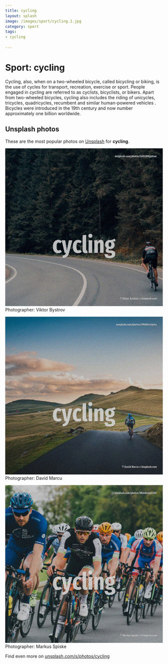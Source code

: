 ```yaml
---
title: cycling
layout: splash
image: /images/sport/cycling.1.jpg
category: sport
tags:
- cycling

---
```

# Sport: cycling

Cycling, also, when on a two-wheeled bicycle, called bicycling or biking, is the use of cycles for  transport, recreation, exercise or sport. People engaged in cycling are referred to as cyclists, bicyclists, or bikers. Apart from two-wheeled bicycles, cycling also includes the riding of unicycles, tricycles,  quadricycles, recumbent and similar human-powered vehicles .  Bicycles were introduced in the 19th century and now number approximately one billion worldwide. 

 
## Unsplash photos
These are the most popular photos on [Unsplash](https://unsplash.com) for **cycling**.
 
![cycling](/images/sport/cycling.1.jpg)
Photographer:  Viktor Bystrov
 
![cycling](/images/sport/cycling.2.jpg)
Photographer:  David Marcu
 
![cycling](/images/sport/cycling.3.jpg)
Photographer:  Markus Spiske
 
Find even more on [unsplash.com/s/photos/cycling](https://unsplash.com/s/photos/cycling)
 
